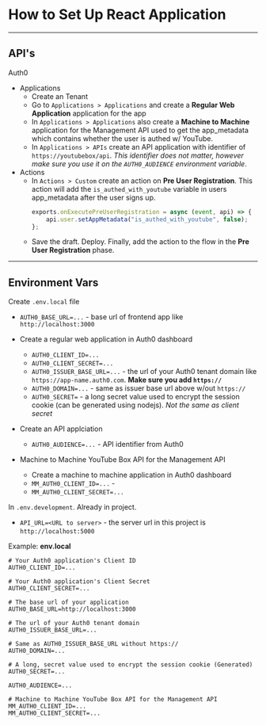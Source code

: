 # How to Set Up React Application

---

## API's
Auth0
* Applications
	* Create an Tenant
	* Go to `Applications > Applications` and create a **Regular Web Application** application for the app
	* In `Applications > Applications` also create a **Machine to Machine** application for the Management API used to get the app_metadata which contains whether the user is authed w/ YouTube.
	* In `Applications > APIs` create an API application with identifier of `https://youtubebox/api`. *This identifier does not matter, however make sure you use it on the `AUTH0_AUDIENCE` environment variable*.
* Actions
	*	In `Actions > Custom` create an action on **Pre User Registration**. This action will add the `is_authed_with_youtube` variable in users app_metadata after the user signs up.
		```javascript
		exports.onExecutePreUserRegistration = async (event, api) => {
			api.user.setAppMetadata("is_authed_with_youtube", false);
		};
		```
	* Save the draft. Deploy. Finally, add the action to the flow in the **Pre User Registration** phase.

---

## Environment Vars
Create `.env.local` file
* `AUTH0_BASE_URL=...` - base url of frontend app like `http://localhost:3000`
* Create a regular web application in Auth0 dashboard
	* `AUTH0_CLIENT_ID=...`
	* `AUTH0_CLIENT_SECRET=...`
	* `AUTH0_ISSUER_BASE_URL=...` - the url of your Auth0 tenant domain like `https://app-name.auth0.com`. **Make sure you add `https://`**
	* `AUTH0_DOMAIN=...` - same as issuer base url above w/out `https://`
	* `AUTH0_SECRET=` - a long secret value used to encrypt the session cookie (can be generated using nodejs). *Not the same as client secret*

* Create an API applciation
	* `AUTH0_AUDIENCE=...` - API identifier from Auth0

* Machine to Machine YouTube Box API for the Management API
	*	Create a machine to machine application in Auth0 dashboard
	* `MM_AUTH0_CLIENT_ID=...` - 
	* `MM_AUTH0_CLIENT_SECRET=...`

In `.env.development`. Already in project.
* `API_URL=<URL to server>` - the server url in this project is `http://localhost:5000`

Example:
**env.local**
```
# Your Auth0 application's Client ID
AUTH0_CLIENT_ID=...

# Your Auth0 application's Client Secret
AUTH0_CLIENT_SECRET=...

# The base url of your application
AUTH0_BASE_URL=http://localhost:3000

# The url of your Auth0 tenant domain
AUTH0_ISSUER_BASE_URL=...

# Same as AUTH0_ISSUER_BASE_URL without https://
AUTH0_DOMAIN=...

# A long, secret value used to encrypt the session cookie (Generated)
AUTH0_SECRET=...

AUTH0_AUDIENCE=...

# Machine to Machine YouTube Box API for the Management API
MM_AUTH0_CLIENT_ID=...
MM_AUTH0_CLIENT_SECRET=...

```